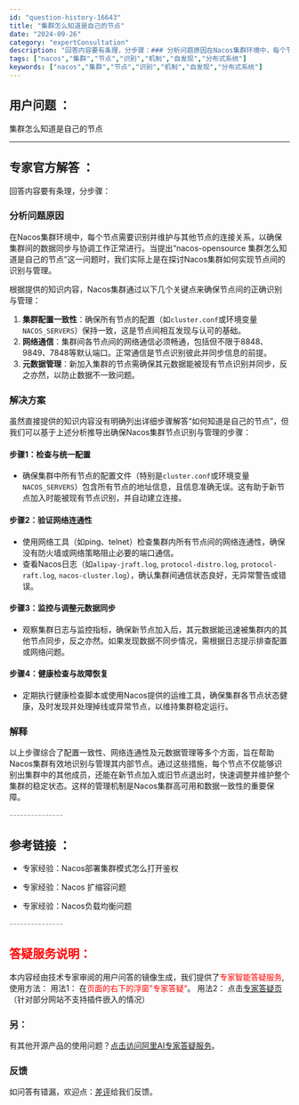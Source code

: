 ```yaml
---
id: "question-history-16643"
title: "集群怎么知道是自己的节点"
date: "2024-09-26"
category: "expertConsultation"
description: "回答内容要有条理，分步骤：### 分析问题原因在Nacos集群环境中，每个节点需要识别并维护与其他节点的连接关系，以确保集群间的数据同步与协调工作正常进行。当提出“nacos-opensource 集群怎么知道是自己的节点”这一问题时，我们实际上是在探讨Nacos集群如何实现节点间的识别与管理。根据"
tags: ["nacos","集群","节点","识别","机制","自发现","分布式系统"]
keywords: ["nacos","集群","节点","识别","机制","自发现","分布式系统"]
---
```


## 用户问题 ： 
 集群怎么知道是自己的节点  

---------------
## 专家官方解答 ：

回答内容要有条理，分步骤：

### 分析问题原因

在Nacos集群环境中，每个节点需要识别并维护与其他节点的连接关系，以确保集群间的数据同步与协调工作正常进行。当提出“nacos-opensource 集群怎么知道是自己的节点”这一问题时，我们实际上是在探讨Nacos集群如何实现节点间的识别与管理。

根据提供的知识内容，Nacos集群通过以下几个关键点来确保节点间的正确识别与管理：

1. **集群配置一致性**：确保所有节点的配置（如`cluster.conf`或环境变量`NACOS_SERVERS`）保持一致，这是节点间相互发现与认可的基础。
2. **网络通信**：集群间各节点间的网络通信必须畅通，包括但不限于8848、9849、7848等默认端口。正常通信是节点识别彼此并同步信息的前提。
3. **元数据管理**：新加入集群的节点需确保其元数据能被现有节点识别并同步，反之亦然，以防止数据不一致问题。

### 解决方案

虽然直接提供的知识内容没有明确列出详细步骤解答“如何知道是自己的节点”，但我们可以基于上述分析推导出确保Nacos集群节点识别与管理的步骤：

#### 步骤1：检查与统一配置
- 确保集群中所有节点的配置文件（特别是`cluster.conf`或环境变量`NACOS_SERVERS`）包含所有节点的地址信息，且信息准确无误。这有助于新节点加入时能被现有节点识别，并自动建立连接。

#### 步骤2：验证网络连通性
- 使用网络工具（如ping、telnet）检查集群内所有节点间的网络连通性，确保没有防火墙或网络策略阻止必要的端口通信。
- 查看Nacos日志（如`alipay-jraft.log`, `protocol-distro.log`, `protocol-raft.log`, `nacos-cluster.log`），确认集群间通信状态良好，无异常警告或错误。

#### 步骤3：监控与调整元数据同步
- 观察集群日志与监控指标，确保新节点加入后，其元数据能迅速被集群内的其他节点同步，反之亦然。如果发现数据不同步情况，需根据日志提示排查配置或网络问题。

#### 步骤4：健康检查与故障恢复
- 定期执行健康检查脚本或使用Nacos提供的运维工具，确保集群各节点状态健康，及时发现并处理掉线或异常节点，以维持集群稳定运行。

### 解释

以上步骤综合了配置一致性、网络连通性及元数据管理等多个方面，旨在帮助Nacos集群有效地识别与管理其内部节点。通过这些措施，每个节点不仅能够识别出集群中的其他成员，还能在新节点加入或旧节点退出时，快速调整并维护整个集群的稳定状态。这样的管理机制是Nacos集群高可用和数据一致性的重要保障。


<font color="#949494">---------------</font> 


## 参考链接 ：

* 专家经验：Nacos部署集群模式怎么打开鉴权 
 
 * 专家经验：Nacos 扩缩容问题 
 
 * 专家经验：Nacos负载均衡问题 


 <font color="#949494">---------------</font> 
 


## <font color="#FF0000">答疑服务说明：</font> 

本内容经由技术专家审阅的用户问答的镜像生成，我们提供了<font color="#FF0000">专家智能答疑服务</font>,使用方法：
用法1： 在<font color="#FF0000">页面的右下的浮窗”专家答疑“</font>。
用法2： 点击[专家答疑页](https://answer.opensource.alibaba.com/docs/intro)（针对部分网站不支持插件嵌入的情况）
### 另：


有其他开源产品的使用问题？[点击访问阿里AI专家答疑服务](https://answer.opensource.alibaba.com/docs/intro)。
### 反馈
如问答有错漏，欢迎点：[差评](https://ai.nacos.io/user/feedbackByEnhancerGradePOJOID?enhancerGradePOJOId=16653)给我们反馈。

